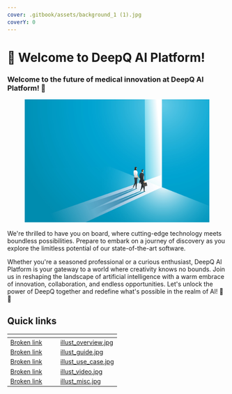 ```yaml
---
cover: .gitbook/assets/background_1 (1).jpg
coverY: 0
---
```


# 👋 Welcome to DeepQ AI Platform!

### &#x20;Welcome to the future of medical innovation at DeepQ AI Platform! 🚀&#x20;

<figure><img src=".gitbook/assets/shutterstock_2028573011.jpg" alt="" width="563"><figcaption></figcaption></figure>

We're thrilled to have you on board, where cutting-edge technology meets boundless possibilities. Prepare to embark on a journey of discovery as you explore the limitless potential of our state-of-the-art software.

Whether you're a seasoned professional or a curious enthusiast, DeepQ AI Platform is your gateway to a world where creativity knows no bounds. Join us in reshaping the landscape of artificial intelligence with a warm embrace of innovation, collaboration, and endless opportunities. Let's unlock the power of DeepQ together and redefine what's possible in the realm of AI! 🤖💡



## Quick links



<table data-view="cards"><thead><tr><th></th><th></th><th></th><th data-hidden data-card-cover data-type="files"></th></tr></thead><tbody><tr><td><a data-mention href="broken-reference">Broken link</a></td><td></td><td></td><td><a href=".gitbook/assets/illust_overview.jpg">illust_overview.jpg</a></td></tr><tr><td><a data-mention href="broken-reference">Broken link</a></td><td></td><td></td><td><a href=".gitbook/assets/illust_guide.jpg">illust_guide.jpg</a></td></tr><tr><td><a data-mention href="broken-reference">Broken link</a></td><td></td><td></td><td><a href=".gitbook/assets/illust_use_case.jpg">illust_use_case.jpg</a></td></tr><tr><td><a data-mention href="broken-reference">Broken link</a></td><td></td><td></td><td><a href=".gitbook/assets/illust_video.jpg">illust_video.jpg</a></td></tr><tr><td><a data-mention href="broken-reference">Broken link</a></td><td></td><td></td><td><a href=".gitbook/assets/illust_misc.jpg">illust_misc.jpg</a></td></tr></tbody></table>
